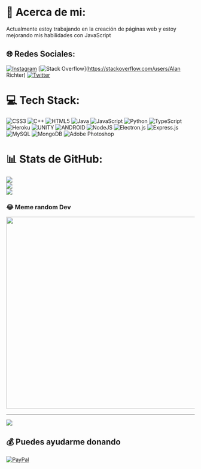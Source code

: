 # 💫 Acerca de mi:
Actualmente estoy trabajando en la creación de páginas web y estoy mejorando mis habilidades con JavaScript


## 🌐 Redes Sociales:
[![Instagram](https://img.shields.io/badge/Instagram-%23E4405F.svg?logo=Instagram&logoColor=white)](https://instagram.com/@_.alanrichter) [![Stack Overflow](https://img.shields.io/badge/-Stackoverflow-FE7A16?logo=stack-overflow&logoColor=white)](https://stackoverflow.com/users/Alan Richter) [![Twitter](https://img.shields.io/badge/Twitter-%231DA1F2.svg?logo=Twitter&logoColor=white)](https://twitter.com/@_alanrichter) 

# 💻 Tech Stack:
![CSS3](https://img.shields.io/badge/css3-%231572B6.svg?style=flat&logo=css3&logoColor=white) ![C++](https://img.shields.io/badge/c++-%2300599C.svg?style=flat&logo=c%2B%2B&logoColor=white) ![HTML5](https://img.shields.io/badge/html5-%23E34F26.svg?style=flat&logo=html5&logoColor=white) ![Java](https://img.shields.io/badge/java-%23ED8B00.svg?style=flat&logo=java&logoColor=white) ![JavaScript](https://img.shields.io/badge/javascript-%23323330.svg?style=flat&logo=javascript&logoColor=%23F7DF1E) ![Python](https://img.shields.io/badge/python-3670A0?style=flat&logo=python&logoColor=ffdd54) ![TypeScript](https://img.shields.io/badge/typescript-%23007ACC.svg?style=flat&logo=typescript&logoColor=white) ![Heroku](https://img.shields.io/badge/heroku-%23430098.svg?style=flat&logo=heroku&logoColor=white) ![UNITY](https://img.shields.io/badge/Unity-%2320232a.svg?style=flat&logo=unity&logoColor=white) ![ANDROID](https://img.shields.io/badge/android-%2320232a.svg?style=flat&logo=android&logoColor=%a4c639) ![NodeJS](https://img.shields.io/badge/node.js-6DA55F?style=flat&logo=node.js&logoColor=white) ![Electron.js](https://img.shields.io/badge/Electron-191970?style=flat&logo=Electron&logoColor=white) ![Express.js](https://img.shields.io/badge/express.js-%23404d59.svg?style=flat&logo=express&logoColor=%2361DAFB) ![MySQL](https://img.shields.io/badge/mysql-%2300f.svg?style=flat&logo=mysql&logoColor=white) ![MongoDB](https://img.shields.io/badge/MongoDB-%234ea94b.svg?style=flat&logo=mongodb&logoColor=white) ![Adobe Photoshop](https://img.shields.io/badge/adobephotoshop-%2331A8FF.svg?style=flat&logo=adobephotoshop&logoColor=white)
# 📊 Stats de GitHub:
![](https://github-readme-stats.vercel.app/api?username=Totis22&theme=radical&hide_border=false&include_all_commits=false&count_private=false)<br/>
![](https://github-readme-streak-stats.herokuapp.com/?user=Totis22&theme=radical&hide_border=false)<br/>
![](https://github-readme-stats.vercel.app/api/top-langs/?username=Totis22&theme=radical&hide_border=false&include_all_commits=false&count_private=false&layout=compact)

### 😂 Meme random Dev
<img src="https://rm.up.railway.app/" width="512px"/>

---
[![](https://visitcount.itsvg.in/api?id=Totis22&icon=0&color=0)](https://visitcount.itsvg.in)

## 💰 Puedes ayudarme donando
[![PayPal](https://img.shields.io/badge/PayPal-00457C?style=for-the-badge&logo=paypal&logoColor=white)](https://paypal.me/alan2290) 
